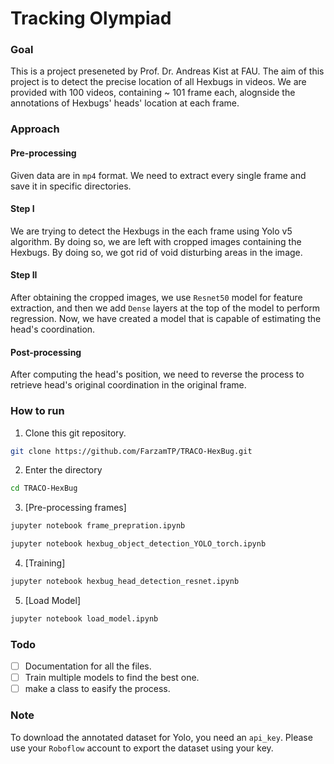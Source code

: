 # Tracking Olympiad

### Goal

This is a project preseneted by Prof. Dr. Andreas Kist at FAU. The aim of this project is to detect the precise location of all Hexbugs in videos. We are provided with 100 videos, containing ~ 101 frame each, alognside the annotations of Hexbugs' heads' location at each frame.

### Approach

#### Pre-processing
Given data are in `mp4` format. We need to extract every single frame and save it in specific directories.

#### Step I
We are trying to detect the Hexbugs in the each frame using Yolo v5 algorithm. By doing so, we are left with cropped images containing the Hexbugs. By doing so, we got rid of void disturbing areas in the image.

#### Step II
After obtaining the cropped images, we use `Resnet50` model for feature extraction, and then we add `Dense` layers at the top of the model to perform regression. Now, we have created a model that is capable of estimating the head's coordination.

#### Post-processing
After computing the head's position, we need to reverse the process to retrieve head's original coordination in the original frame.

### How to run
1. Clone this git repository.
```bash
git clone https://github.com/FarzamTP/TRACO-HexBug.git
```
2. Enter the directory
```bash
cd TRACO-HexBug
```
3. [Pre-processing frames]
```bash
jupyter notebook frame_prepration.ipynb
```
```bash
jupyter notebook hexbug_object_detection_YOLO_torch.ipynb
```

4. [Training]
```bash
jupyter notebook hexbug_head_detection_resnet.ipynb
```

5. [Load Model]
```bash
jupyter notebook load_model.ipynb
```

### Todo
- [ ] Documentation for all the files.
- [ ] Train multiple models to find the best one.
- [ ] make a class to easify the process.

### Note
To download the annotated dataset for Yolo, you need an `api_key`. Please use your `Roboflow` account to export the dataset using your key.

